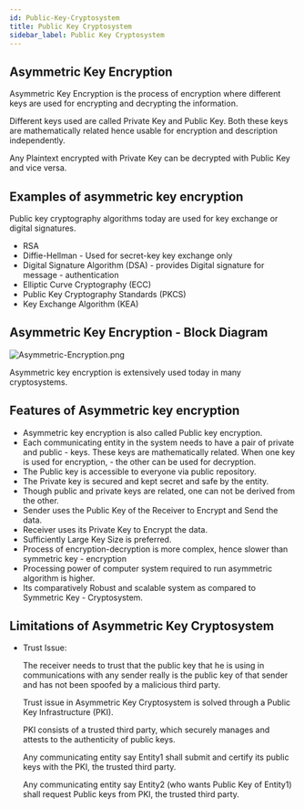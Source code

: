 ```yaml
---
id: Public-Key-Cryptosystem
title: Public Key Cryptosystem
sidebar_label: Public Key Cryptosystem
---
```



## Asymmetric Key Encryption

Asymmetric Key Encryption is the process of encryption where different keys are used for encrypting and decrypting the information.

Different keys used are called Private Key and Public Key. Both these keys are mathematically related hence usable for encryption and description independently.

Any Plaintext encrypted with Private Key can be decrypted with Public Key and vice versa.

## Examples of asymmetric key encryption

Public key cryptography algorithms today are used for key exchange or digital signatures.

- RSA
- Diffie-Hellman - Used for secret-key key exchange only
- Digital Signature Algorithm (DSA) - provides Digital signature for message - authentication
- Elliptic Curve Cryptography (ECC)
- Public Key Cryptography Standards (PKCS)
- Key Exchange Algorithm (KEA)

## Asymmetric Key Encryption - Block Diagram

![Asymmetric-Encryption.png](assets/Asymmetric-Encryption.png)

Asymmetric key encryption is extensively used today in many cryptosystems.


## Features of Asymmetric key encryption

- Asymmetric key encryption is also called Public key encryption.
- Each communicating entity in the system needs to have a pair of private and public - keys. These keys are mathematically related. When one key is used for encryption, - the other can be used for decryption.
- The Public key is accessible to everyone via public repository.
- The Private key is secured and kept secret and safe by the entity.
- Though public and private keys are related, one can not be derived from the other.
- Sender uses the Public Key of the Receiver to Encrypt and Send the data.
- Receiver uses its Private Key to Encrypt the data.
- Sufficiently Large Key Size is preferred.
- Process of encryption-decryption is more complex, hence slower than symmetric key - encryption
- Processing power of computer system required to run asymmetric algorithm is higher.
- Its comparatively Robust and scalable system as compared to Symmetric Key - Cryptosystem.

## Limitations of Asymmetric Key Cryptosystem

- Trust Issue:

    The receiver needs to trust that the public key that he is using in communications with any sender really is the public key of that sender and has not been spoofed by a malicious third party.

    Trust issue in Asymmetric Key Cryptosystem is solved through a Public Key Infrastructure (PKI).

    PKI consists of a trusted third party, which securely manages and attests to the authenticity of public keys.

    Any communicating entity say Entity1 shall submit and certify its public keys with the PKI, the trusted third party.

    Any communicating entity say Entity2 (who wants Public Key of Entity1) shall request Public keys from PKI, the trusted third party.

